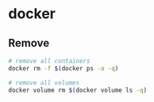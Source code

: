 # docker

## Remove
```bash
# remove all containers
docker rm -f $(docker ps -a -q)

# remove all volumes
docker volume rm $(docker volume ls -q)
```
